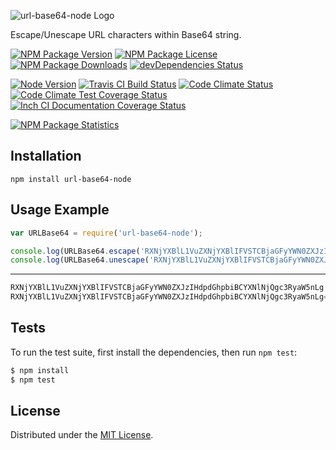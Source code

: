![url-base64-node Logo][logo]

Escape/Unescape URL characters within Base64 string.

[![NPM Package Version][npm-package-version-badge]][npm-package-url]
[![NPM Package License][npm-package-license-badge]][npm-package-license-url]
[![NPM Package Downloads][npm-package-downloads-badge]][npm-package-url]
[![devDependencies Status][devDependencies-status-badge]][devDependencies-status-page-url]

[![Node Version][node-version-badge]][node-downloads-page-url]
[![Travis CI Build Status][travis-ci-build-status-badge]][travis-ci-build-status-page-url]
[![Code Climate Status][code-climate-status-badge]][code-climate-status-page-url]
[![Code Climate Test Coverage Status][code-climate-test-coverage-status-badge]][code-climate-test-coverage-status-page-url]
[![Inch CI Documentation Coverage Status][inch-ci-documentation-coverage-status-badge]][inch-ci-documentation-coverage-status-page-url]

[![NPM Package Statistics][npm-package-statistics-badge]][npm-package-url]

## Installation

`npm install url-base64-node`

## Usage Example

```javascript
var URLBase64 = require('url-base64-node');

console.log(URLBase64.escape('RXNjYXBlL1VuZXNjYXBlIFVSTCBjaGFyYWN0ZXJzIHdpdGhpbiBCYXNlNjQgc3RyaW5nLg=='));
console.log(URLBase64.unescape('RXNjYXBlL1VuZXNjYXBlIFVSTCBjaGFyYWN0ZXJzIHdpdGhpbiBCYXNlNjQgc3RyaW5nLg'));
```

***

```javascript
RXNjYXBlL1VuZXNjYXBlIFVSTCBjaGFyYWN0ZXJzIHdpdGhpbiBCYXNlNjQgc3RyaW5nLg
RXNjYXBlL1VuZXNjYXBlIFVSTCBjaGFyYWN0ZXJzIHdpdGhpbiBCYXNlNjQgc3RyaW5nLg==
```

## Tests

To run the test suite, first install the dependencies, then run `npm test`:

```bash
$ npm install
$ npm test
```

## License

Distributed under the [MIT License](LICENSE).

[logo]: https://cldup.com/gJ9IHHt5AT.png

[npm-package-url]: https://npmjs.org/package/url-base64-node

[npm-package-version-badge]: https://img.shields.io/npm/v/url-base64-node.svg?style=flat-square

[npm-package-license-badge]: https://img.shields.io/npm/l/url-base64-node.svg?style=flat-square
[npm-package-license-url]: http://opensource.org/licenses/MIT

[npm-package-downloads-badge]: https://img.shields.io/npm/dm/url-base64-node.svg?style=flat-square

[devDependencies-status-badge]: https://david-dm.org/AnatoliyGatt/url-base64-node/dev-status.svg?style=flat-square
[devDependencies-status-page-url]: https://david-dm.org/AnatoliyGatt/url-base64-node#info=devDependencies

[node-version-badge]: https://img.shields.io/node/v/url-base64-node.svg?style=flat-square
[node-downloads-page-url]: https://nodejs.org/en/download/

[travis-ci-build-status-badge]: https://img.shields.io/travis/AnatoliyGatt/url-base64-node.svg?style=flat-square
[travis-ci-build-status-page-url]: https://travis-ci.org/AnatoliyGatt/url-base64-node

[code-climate-status-badge]: https://img.shields.io/codeclimate/github/AnatoliyGatt/url-base64-node.svg?style=flat-square
[code-climate-status-page-url]: https://codeclimate.com/github/AnatoliyGatt/url-base64-node

[code-climate-test-coverage-status-badge]: https://img.shields.io/codeclimate/coverage/github/AnatoliyGatt/url-base64-node.svg?style=flat-square
[code-climate-test-coverage-status-page-url]: https://codeclimate.com/github/AnatoliyGatt/url-base64-node/coverage

[inch-ci-documentation-coverage-status-badge]: https://inch-ci.org/github/AnatoliyGatt/url-base64-node.svg?style=flat-square
[inch-ci-documentation-coverage-status-page-url]: https://inch-ci.org/github/AnatoliyGatt/url-base64-node

[npm-package-statistics-badge]: https://nodei.co/npm/url-base64-node.png?downloads=true&downloadRank=true&stars=true
